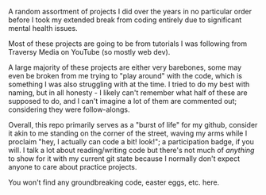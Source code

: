 A random assortment of projects I did over the years in no particular order before I took
my extended break from coding entirely due to significant mental health issues.

Most of these projects are going to be from tutorials I was following from Traversy Media on YouTube (so mostly web dev).

A large majority of these projects are either very barebones, some may even be broken from me trying to "play around"
with the code, which is something I was also struggling with at the time. I tried to do my best with naming, but
in all honesty - I likely can't remember what half of these are supposed to do, and I can't imagine
a lot of them are commented out; considering they were follow-alongs.

Overall, this repo primarily serves as a "burst of life" for my github, consider it akin to me standing on the
corner of the street, waving my arms while I proclaim "hey, I actually can code a bit!
look!"; a participation badge, if you will.
I talk a lot about reading/writing code but there's not much of *anything* to show for it with
 my current git state because I normally don't expect anyone to care about practice projects.

You won't find any groundbreaking code, easter eggs, etc. here.


